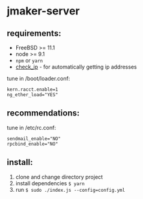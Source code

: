 # jmaker-server

## requirements:

- FreeBSD >= 11.1
- node >= 9.1
- `npm` or `yarn`
- [check_ip](https://github.com/jail-maker/check_ip) -
for automatically getting ip addresses

tune in /boot/loader.conf:
```
kern.racct.enable=1
ng_ether_load="YES"
```
## recommendations:
tune in /etc/rc.conf:
```
sendmail_enable="NO"
rpcbind_enable="NO"
```
## install:
1. clone and change directory project
2. install dependencies `$ yarn`
3. run `$ sudo ./index.js --config=config.yml`
